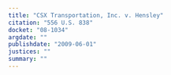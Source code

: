```yaml
---
title: "CSX Transportation, Inc. v. Hensley"
citation: "556 U.S. 838"
docket: "08-1034"
argdate: ""
publishdate: "2009-06-01"
justices: ""
summary: ""
---
```


